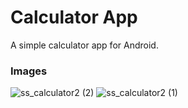 # Calculator App
A simple calculator app for Android.


### Images
![ss_calculator2 (2)](https://github.com/IidaKok/MyCalculator/assets/82649942/a1424a3b-947c-4862-9917-c59e8ad75501)
![ss_calculator2 (1)](https://github.com/IidaKok/MyCalculator/assets/82649942/fcf833c2-3af0-4e3b-9eaa-78401e96a007)

